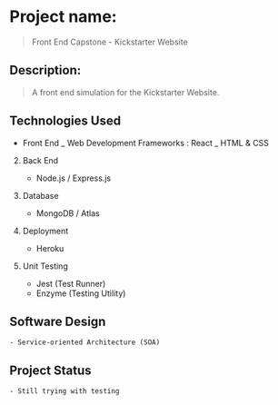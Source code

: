 # Project name:
> Front End Capstone - Kickstarter Website

## Description:
> A front end simulation for the Kickstarter Website.


## Technologies Used 
* Front End
    _ Web Development Frameworks : React
    _ HTML & CSS

2. Back End
    - Node.js / Express.js

3. Database
    - MongoDB / Atlas

4. Deployment
    - Heroku
    
5. Unit Testing
    - Jest (Test Runner)
    - Enzyme (Testing Utility)


## Software Design
    - Service-oriented Architecture (SOA)


## Project Status
    - Still trying with testing



